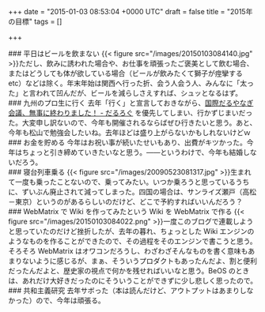 
+++
date = "2015-01-03 08:53:04 +0000 UTC"
draft = false
title = "2015年の目標"
tags = []

+++
<div class="section">
    ### 平日はビールを飲まない
    {{< figure src="/images/20150103084140.jpg"  >}}ただし、飲みに誘われた場合や、お仕事を頑張ったご褒美として飲む場合、またはどうしても体が欲している場合（ビールが飲みたくて獅子が痙攣する etc）などは除く。年末年始は関西へ行った折、会う人会う人、みんなに「太った」と言われて凹んだが、ビールを減らしさえすれば、シュッとなるはず。

</div>
<div class="section">
    ### 九州のプロ生に行く
    去年「行く」と宣言しておきながら、<a href="https://blog.daruyanagi.jp/entry/2014/10/24/203635">国際だるやなぎ会議、無事に終わりました！ - だるろぐ</a> を優先してしまい、行かずじまいだった。大変申し訳ないので、今年も開催されるならばぜひ行きたいと思う。あと、今年も松山で勉強会したいね。去年ほどは盛り上がらないかもしれないけどｗ

</div>
<div class="section">
    ### お金を貯める
    今年はお祝い事が続いたせいもあり、出費がキツかった。今年はちょっと引き締めていきたいなと思う。――というわけで、今年も結婚しないだろう。

</div>
<div class="section">
    ### 寝台列車乗る
    {{< figure src="/images/20090523081317.jpg"  >}}生まれて一度も乗ったことないので、乗ってみたい。いつか乗ろうと思っているうちに、ずいぶん廃止されて減ってしまった。四国の場合は、サンライズ瀬戸（高松－東京）というのがあるらしいのだけど、どこで予約すればいいんだろう？

</div>
<div class="section">
    ### WebMatrix で Wiki を作ってみたという Wiki を WebMatrix で作る
    {{< figure src="/images/20150103084022.png"  >}}一度このブログで連載しようと思っていたのだけど挫折したが、去年の暮れ、ちょっとした Wiki エンジンのようなものを作ることができたので、その過程をそのエンジンで書こうと思う。そろそろ WebMatrix はオワコンだろうし、わざわざそんなものを書く意味もあまりないように感じるが、まぁ、そういうプロダクトもあったんだよ、割と便利だったんだよと、歴史家の視点で何かを残せればいいなと思う。BeOS のときは、あれだけ大好きだったのにそういうことができずに少し悲しく思ったので。

</div>
<div class="section">
    ### 共和主義研究
    去年サボった（本は読んだけど、アウトプットはあまりしなかった）ので、今年は頑張る。

</div>

